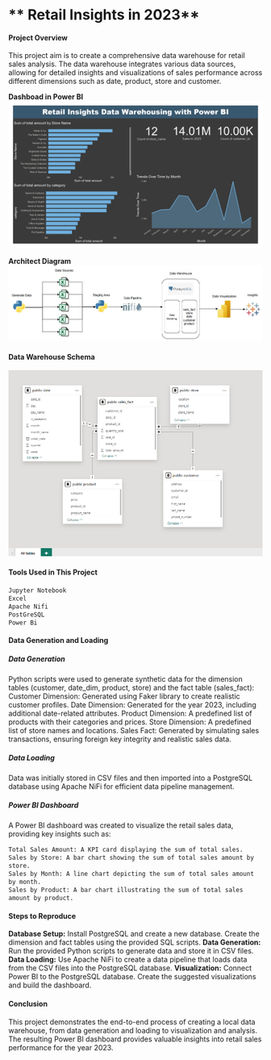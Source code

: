 # ** Retail Insights in 2023**

#### **Project Overview**
This project aim is to create a comprehensive data warehouse for retail sales analysis. The data warehouse integrates
various data sources, allowing for detailed insights and visualizations of sales performance across different
dimensions such as date, product, store and customer. 



**Dashboad in Power BI**
![Alt text for your image](<Retail Insights.jpg>)


**Architect Diagram**
![alt text](<Architect Diagram.jpg>)





#### **Data Warehouse Schema**

![alt text](image.png)


#### **Tools Used in This Project**
    Jupyter Notebook
    Excel
    Apache Nifi
    PostGreSQL
    Power Bi


#### **Data Generation and Loading**

##### **Data Generation**
Python scripts were used to generate synthetic data for the dimension tables (customer, date_dim, product, store) and the fact table (sales_fact):
    Customer Dimension: Generated using Faker library to create realistic customer profiles.
    Date Dimension: Generated for the year 2023, including additional date-related attributes.
    Product Dimension: A predefined list of products with their categories and prices.
    Store Dimension: A predefined list of store names and locations.
    Sales Fact: Generated by simulating sales transactions, ensuring foreign key integrity and realistic sales data.

##### **Data Loading**
Data was initially stored in CSV files and then imported into a PostgreSQL database using Apache NiFi for efficient data pipeline management.

##### **Power BI Dashboard**
A Power BI dashboard was created to visualize the retail sales data, providing key insights such as:

    Total Sales Amount: A KPI card displaying the sum of total sales.
    Sales by Store: A bar chart showing the sum of total sales amount by store.
    Sales by Month: A line chart depicting the sum of total sales amount by month.
    Sales by Product: A bar chart illustrating the sum of total sales amount by product.


#### **Steps to Reproduce**
**Database Setup:**
    Install PostgreSQL and create a new database.
    Create the dimension and fact tables using the provided SQL scripts.
**Data Generation:**
    Run the provided Python scripts to generate data and store it in CSV files.
**Data Loading:**
    Use Apache NiFi to create a data pipeline that loads data from the CSV files into the PostgreSQL database.
**Visualization:**
    Connect Power BI to the PostgreSQL database.
    Create the suggested visualizations and build the dashboard.

#### **Conclusion**
This project demonstrates the end-to-end process of creating a local data warehouse, from data generation and loading to visualization and analysis. The resulting Power BI dashboard provides valuable insights into retail sales performance for the year 2023.
